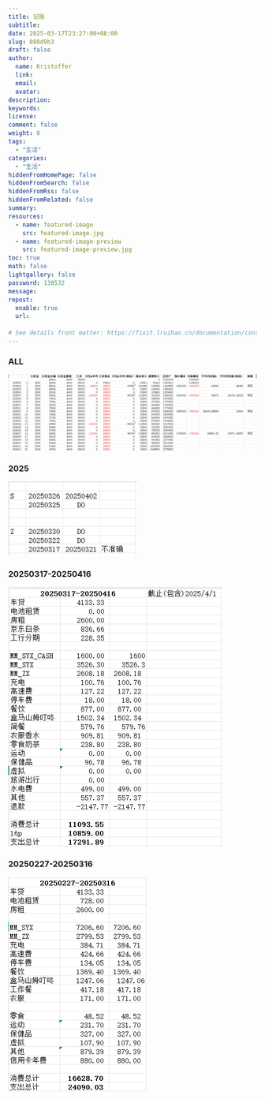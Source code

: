```yaml
---
title: 记账
subtitle:
date: 2025-03-17T23:27:00+08:00
slug: 088d9b3
draft: false
author:
  name: Kristoffer
  link:
  email:
  avatar:
description:
keywords:
license:
comment: false
weight: 0
tags:
  - "生活"
categories:
  - "生活"
hiddenFromHomePage: false
hiddenFromSearch: false
hiddenFromRss: false
hiddenFromRelated: false
summary:
resources:
  - name: featured-image
    src: featured-image.jpg
  - name: featured-image-preview
    src: featured-image-preview.jpg
toc: true
math: false
lightgallery: false
password: 138532
message:
repost:
  enable: true
  url:

# See details front matter: https://fixit.lruihao.cn/documentation/content-management/introduction/#front-matter
---
```


<!--more-->

### ALL

![Snipaste_2025-03-23_00-43-36.png](../../images/credit_card/Snipaste_2025-03-23_00-43-36.png)


### 2025
![doi.png](../../images/credit_card/doi.png)


### 20250317-20250416

![credit_card_20250317_20250416.png](../../images/credit_card/credit_card_20250317_20250416.png)

### 20250227-20250316

![credit_card_20250227_20250316.png](../../images/credit_card/credit_card_20250227_20250316.png)
